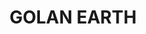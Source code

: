 ---
title: "GOLAN EARTH"
price: "TBA"
desc: "Opis nije dostupan"
img_path: "/assets/img/A.MIG-3026.jpg"
brand: AMMO
available: true
cat: "weathering"
subcat: "PIGMENTS (35 mL)"
subsubcat: "SS"
---